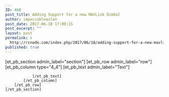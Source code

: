 ```yaml
---
ID: 468
post_title: Adding Support for a new MAVLink Gimbal
author: impeccableaslan
post_date: 2017-06-18 17:00:15
post_excerpt: ""
layout: post
permalink: >
  http://rcnode.com/index.php/2017/06/18/adding-support-for-a-new-mavlink-gimbal/
published: true
---
```

[et_pb_section admin_label="section"]
		[et_pb_row admin_label="row"]
			[et_pb_column type="4_4"]
				[et_pb_text admin_label="Text"]
					
				[/et_pb_text]
			[/et_pb_column]
		[/et_pb_row]
	[/et_pb_section]